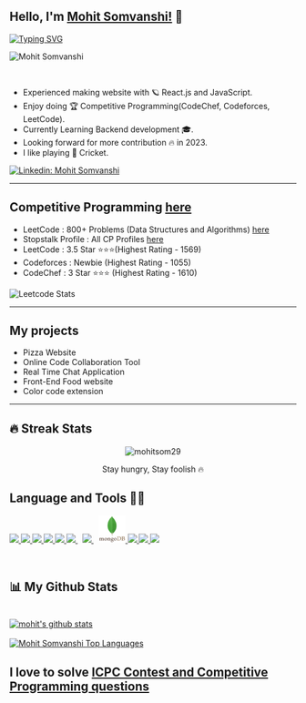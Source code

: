 ## Hello, I'm [Mohit Somvanshi!](https://www.linkedin.com/in/mohit-somvanshi/) 👋

[![Typing SVG](https://readme-typing-svg.herokuapp.com?size=25&color=1A9AF7&lines=I'm+Full+Stack+Web+Developer;and+Competitive+Coder)](https://git.io/typing-svg)

<p align="left"> <img src="https://komarev.com/ghpvc/?username=mohitsom29&label=Views&color=blue&style=plastic" alt="Mohit Somvanshi" /> </p>
<br/>

- Experienced making website with 🪐 React.js and JavaScript.
- Enjoy doing 🏆 Competitive Programming(CodeChef, Codeforces, LeetCode).
- Currently Learning Backend development 🎓.
- Looking forward for more contribution 🔥 in 2023.
- I like playing 🏏 Cricket.

[![Linkedin: Mohit Somvanshi](https://img.shields.io/badge/-mohitsomvanshi-blue?style=flat-square&logo=Linkedin&logoColor=white&link=https://www.linkedin.com/in/mohit-somvanshi/)](https://www.linkedin.com/in/mohit-somvanshi/)

---

## Competitive Programming [here](https://codeforces.com/profile/mohits)

- LeetCode : 800+ Problems (Data Structures and Algorithms) [here](https://leetcode.com/Ana__ms29/)
- Stopstalk Profile : All CP Profiles [here](https://www.stopstalk.com/user/profile/Ana__MS)
- LeetCode : 3.5 Star ⭐⭐⭐(Highest Rating - 1569)
- Codeforces : Newbie (Highest Rating - 1055)
- CodeChef : 3 Star ⭐⭐⭐ (Highest Rating - 1610)

![Leetcode Stats](https://leetcode.card.workers.dev/?username=Ana__ms29)

---

## My projects

- Pizza Website
- Online Code Collaboration Tool
- Real Time Chat Application
- Front-End Food website
- Color code extension

---

## 🔥 Streak Stats

<p align="center">
	<img align="center" src="https://github-readme-streak-stats.herokuapp.com?user=mohitsom29PAT_1&theme=tokyonight_duo&hide_border=true" alt="mohitsom29" />
  <p align="center"> Stay hungry, Stay foolish 🔥 </p>
</p>

## Language and Tools 👨‍💻

<p align="left">
 <a href="https://www.w3.org/html/" target="_blank"> <img src="https://img.icons8.com/color/48/000000/html-5.png"/> </a> 
<a href="https://www.w3schools.com/css/" target="_blank"> <img src="https://img.icons8.com/color/48/000000/css3.png"/> </a> 
<a href="https://getbootstrap.com" target="_blank"> <img src="https://img.icons8.com/color/48/000000/bootstrap.png"/> </a> 
<a href="https://developer.mozilla.org/en-US/docs/Web/JavaScript" target="_blank"> <img src="https://img.icons8.com/color/48/000000/javascript.png"/> </a>
 <a href="https://reactjs.org/" target="_blank"> <img src="https://img.icons8.com/color/48/000000/react-native.png"/> </a>
 <a style="padding-right:8px;" href="https://nodejs.org" target="_blank"> <img src="https://img.icons8.com/color/48/000000/nodejs.png"/> </a> 
 <a style="padding-right:8px;" href="https://www.mysql.com/" target="_blank"> <img src="https://img.icons8.com/fluent/50/000000/mysql-logo.png"/> </a>
 <a href="https://www.mongodb.com/" target="_blank"> <img src="https://raw.githubusercontent.com/devicons/devicon/master/icons/mongodb/mongodb-original-wordmark.svg" alt="mongodb" width="48" height="48"/> </a> 
 <a href="https://firebase.google.com/" target="_blank"> <img src="https://img.icons8.com/color/48/000000/firebase.png"/> </a> 
 <a href="https://git-scm.com/" target="_blank"> <img src="https://img.icons8.com/color/48/000000/git.png"/> </a> 
 <a href="https://redux.js.org" target="_blank"> <img src="https://img.icons8.com/color/48/000000/redux.png"/> </a>
</p>
  <br/>

## 📊 My Github Stats

  <br/>
  <a href="https://github.com/mohitsom29">
  <img align="center" src="https://github-readme-stats.vercel.app/api?username=mohitsom29&show_icons=true&theme=light&line_height=27" alt="mohit's github stats"/>
  </a>
  <br><br>
  <a href="https://github.com/mohitsom29/github-readme-stats"><img alt="Mohit Somvanshi Top Languages" src="https://github-readme-stats.vercel.app/api/top-langs/?username=mohitsom29&langs_count=8&count_private=true&layout=compact&theme=light&hide_border=true&bg_color=fff" /></a>
  <br/>

## I love to solve [ICPC Contest and Competitive Programming questions](https://codeforces.com/)
